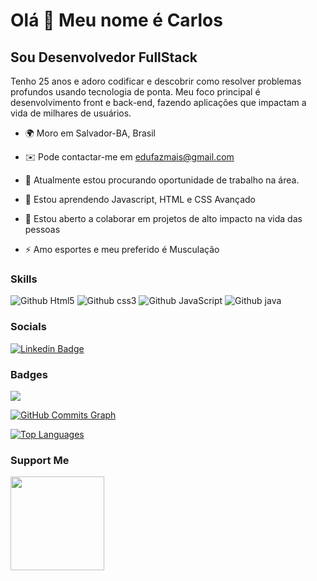 Olá 👋 Meu nome é Carlos
============================

Sou Desenvolvedor FullStack
------------------------

Tenho 25 anos e adoro codificar e descobrir como resolver problemas profundos usando tecnologia de ponta. Meu foco principal é desenvolvimento front e back-end, fazendo aplicações que impactam a vida de milhares de usuários.

* 🌍 Moro em Salvador-BA, Brasil
* ✉️ Pode contactar-me em [edufazmais@gmail.com](mailto:edufazmais@gmail.com)
* 🚀 Atualmente estou procurando oportunidade de trabalho na área.

* 🧠 Estou aprendendo Javascript, HTML e CSS Avançado
* 🤝 Estou aberto a colaborar em projetos de alto impacto na vida das pessoas
* ⚡ Amo esportes e meu preferido é Musculação


### Skills

![Github Html5](https://img.shields.io/badge/HTML5-E34F26?style=for-the-badge&logo=html5&logoColor=white)
![Github css3](https://img.shields.io/badge/CSS3-1572B6?style=for-the-badge&logo=css3&logoColor=white)
![Github JavaScript](https://img.shields.io/badge/JavaScript-F7DF1E?style=for-the-badge&logo=javascript&logoColor=black)
![Github java](https://img.shields.io/badge/Java-ED8B00?style=for-the-badge&logo=java&logoColor=white)



### Socials

[![Linkedin Badge](https://img.shields.io/badge/LinkedIn-0077B5?style=for-the-badge&logo=linkedin&logoColor=white&link=link_do_seu_perfil)](https://www.linkedin.com/in/carlos-concei%C3%A7%C3%A3o-075aa2246/)


### Badges


<a href="http://www.github.com/Cadu013"><img src="https://github-readme-streak-stats.herokuapp.com/?user=Cadu013&stroke=ffffff&background=171717&ring=3382ed&fire=3382ed&currStreakNum=ffffff&currStreakLabel=3382ed&sideNums=ffffff&sideLabels=ffffff&dates=ffffff&hide_border=true" /></a>

<a href="http://www.github.com/Cadu013"><img src="https://github-readme-activity-graph.cyclic.app/graph?username=Cadu013&bg_color=171717&color=ffffff&line=3382ed&point=ffffff&area_color=171717&area=true&hide_border=true&custom_title=GitHub%20Commits%20Graph" alt="GitHub Commits Graph" /></a>

<a href="https://github.com/peguimasid" align="left"><img src="https://github-readme-stats-peguimasid.vercel.app/api/top-langs/?username=Cadu013&layout=compact&title_color=3382ed&hide=css,objective-c,html&text_color=ffffff&icon_color=3382ed&bg_color=171717&hide_border=true&locale=en&custom_title=Top%20%Languages" alt="Top Languages" /></a>

### Support Me

<a href="https://www.buymeacoffee.com/Cadu013"><img src="https://cdn.buymeacoffee.com/buttons/v2/default-yellow.png" width="150" /></a>

